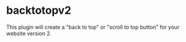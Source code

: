 backtotopv2
===========

  This plugin will create a "back to top" or "scroll to top button" for your website version 2.  
